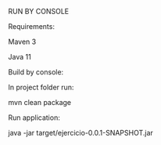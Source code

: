 RUN	BY CONSOLE

Requirements: 

Maven 3

Java 11

Build by console:

In project folder run: 

mvn clean package

Run application:

java -jar target/ejercicio-0.0.1-SNAPSHOT.jar